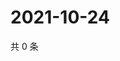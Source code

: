 # 2021-10-24

共 0 条

<!-- BEGIN -->
<!-- 最后更新时间 Sun Oct 24 2021 17:14:31 GMT+0800 (China Standard Time) -->

<!-- END -->
